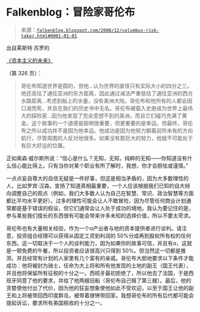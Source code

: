 <!--yml

类别：未分类

日期：2024-05-12 22:43:41

-->

# Falkenblog：冒险家哥伦布

> 来源：[`falkenblog.blogspot.com/2008/12/columbus-risk-taker.html#0001-01-01`](http://falkenblog.blogspot.com/2008/12/columbus-risk-taker.html#0001-01-01)

出自莱斯特·苏罗的

[《资本主义的未来》](http://www.amazon.com/Future-Capitalism-Todays-Economic-Tomorrows/dp/0140263284)

（第 326 页）：

> 哥伦布知道世界是圆的，但他...认为世界的直径只有实际大小的四分之三。他还高估了通往亚洲的东方距离，因此通过减法严重低估了通往亚洲的西方水路距离...考虑到船上的水量，没有美洲大陆，哥伦布和他所有的人都会因口渴而死，并且在我们的历史书中无名。哥伦布被载入史册成为世界上最伟大的探险家...因为他发现了完全意想不到的美洲，而且它们碰巧充满了黄金。这个故事的一个道德是聪明很重要，但更重要的是幸运。但最终，哥伦布之所以成功并不是因为他幸运。他成功是因为他努力朝着前所未有的方向航行，尽管周围的人反对他很多。如果没有那巨大的努力，他就不可能处于有巨大好运的位置。

正如奥森·威尔斯所说：“信心是什么？无知，无知，纯粹的无知——你知道没有什么信心能比得上。只有当你对某个职业有所了解时，我想，你才会胆怯或谨慎。”

一点点妄自尊大的自信无疑是一件好事，但这是相当矛盾的，因为大多数理性的人，比如罗宾·汉森，宣扬了知道真相最重要，一个人应该根据我们已知的自大倾向调整自己的观点（例如，我们大多数人认为自己在智慧、常识、政治智慧等方面都比平均水平更好）。过多的理性可能会让人不敢冒险，因为尽管任何商业计划通常都是基于错误的假设，但它们通常会让人处于成功的境地。我认为要记住的是，参与某些我们擅长的东西很有可能会带来许多未知的选择价值，所以不要太苛求。

哥伦布也有大量相关经验，作为一个α产出者与他的资本提供者进行谈判。请注意，投资组合经理可以获得从固定工资到利润的 50%分成再到股权所有权的任何东西。这一切取决于一个人的谈判能力，因为如果你的故事可信，并且有α，这就是一顿免费的午餐，所以投资者应该很高兴只得到 50%。但当然这一切都是推测，并且经常有计划的人家里有几个富有的亲戚。哥伦布大胆地要求以下条件才能成功：他将被封为骑士，任命为大上将和所有他发现的土地的副王（国王代表），并且他将保留所有征税的十分之一。西班牙最初拒绝了，所以他去了法国，于是西班牙同意了他的要求，并给了他两艘旧船（哥伦布自己租了第三艘）。最后，他的贪婪使他付出了代价，因为他的狂妄想象使他如此不受欢迎，以至于国王让他的副王和上将被带回西印度群岛，被带着镣铐带回家。我想哥伦布的所有后代都可能会提起诉讼，要求所有美国税收的十分之一。
